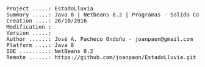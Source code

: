 <pre>

Project .....: EstadoLluvia
Summary .....: Java 8 | Netbeans 8.2 | Programas - Salida Consola #05
Creation ....: 26/10/2016
Modification : 
Version .....: 
Author ......: José A. Pacheco Ondoño - joanpaon@gmail.com
Platform ....: Java 8
IDE .........: NetBeans 8.2
Remote ......: https://github.com/joanpaon/EstadoLluvia.git

</pre>
